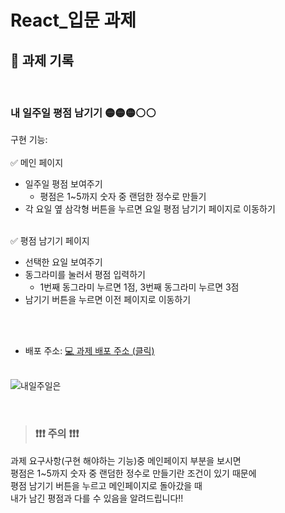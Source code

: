 # React_입문 과제

## 📝 과제 기록

</br>

### 내 일주일 평점 남기기 🟡🟡🟡⚪⚪

구현 기능:</br></br>
✅ 메인 페이지</br>
- 일주일 평점 보여주기</br>
    - 평점은 1~5까지 숫자 중 랜덤한 정수로 만들기</br>
- 각 요일 옆 삼각형 버튼을 누르면 요일 평점 남기기 페이지로 이동하기</br></br>


✅ 평점 남기기 페이지</br>
- 선택한 요일 보여주기</br>
- 동그라미를 눌러서 평점 입력하기</br>
    - 1번째 동그라미 누르면 1점, 3번째 동그라미 누르면 3점</br>
- 남기기 버튼을 누르면 이전 페이지로 이동하기</br>


</br></br>

- 배포 주소:
<a href="http://yunhw.s3-website.ap-northeast-2.amazonaws.com/"> 💻 과제 배포 주소 (클릭)</a>
  </br></br>

![내일주일은](https://user-images.githubusercontent.com/77830226/152688442-18cf223d-3d03-45ff-adc8-42b43b2e192b.gif)

</br>

>### ❗❗❗ 주의 ❗❗❗</br>
과제 요구사항(구현 해야하는 기능)중 메인페이지 부분을 보시면</br>
평점은 1~5까지 숫자 중 랜덤한 정수로 만들기란 조건이 있기 때문에</br>
평점 남기기 버튼을 누르고 메인페이지로 돌아갔을 때</br>
내가 남긴 평점과 다를 수 있음을 알려드립니다!!</br>

</br>
